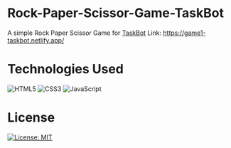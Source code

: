 # Rock-Paper-Scissor-Game-TaskBot
A simple Rock Paper Scissor Game for [TaskBot](https://taskbot-ai-as.netlify.app)
Link: https://game1-taskbot.netlify.app/
# Technologies Used
![HTML5](https://img.shields.io/badge/HTML5-E34F26?logo=html5&logoColor=white)
![CSS3](https://img.shields.io/badge/CSS3-1572B6?logo=css3&logoColor=white)
![JavaScript](https://img.shields.io/badge/JavaScript-F7DF1E?logo=javascript&logoColor=black)
# License
[![License: MIT](https://img.shields.io/badge/License-MIT-green.svg)](LICENSE)
